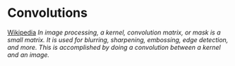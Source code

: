 # Convolutions

[Wikipedia](https://en.wikipedia.org/wiki/Kernel_(image_processing))
*In image processing, a kernel, convolution matrix, or mask is a small matrix. It is used for blurring, sharpening, embossing, edge detection, and more. This is accomplished by doing a convolution between a kernel and an image.*